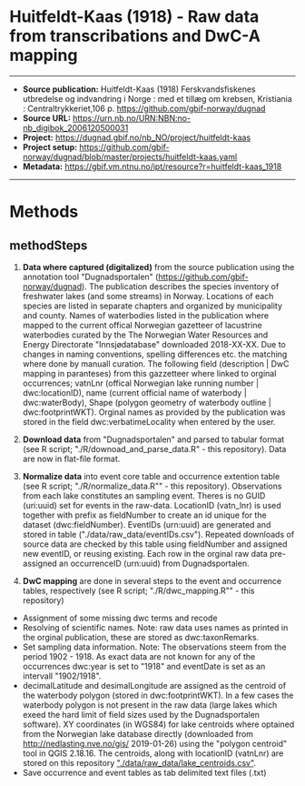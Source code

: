 # Huitfeldt-Kaas (1918) - Raw data from transcribations and DwC-A mapping

----------------------------------------------------------
* **Source publication:** Huitfeldt-Kaas (1918) Ferskvandsfiskenes utbredelse og indvandring i Norge : med et tillæg om krebsen, Kristiania : Centraltrykkeriet,106 p.   https://github.com/gbif-norway/dugnad
* **Source URL:** https://urn.nb.no/URN:NBN:no-nb_digibok_2006120500031 
* **Project:** https://dugnad.gbif.no/nb_NO/project/huitfeldt-kaas
* **Project setup:** https://github.com/gbif-norway/dugnad/blob/master/projects/huitfeldt-kaas.yaml
* **Metadata:** https://gbif.vm.ntnu.no/ipt/resource?r=huitfeldt-kaas_1918  
-----------------------------------------------------------

# Methods
## methodSteps

1. **Data where captured (digitalized)** from the source publication using the annotation tool "Dugnadsportalen" (https://github.com/gbif-norway/dugnad). The publication describes the species inventory of freshwater lakes (and some streams) in Norway. Locations of each species are listed in separate chapters and organized by municipality and county. Names of waterbodies listed in the publication where mapped to the current offical Norwegian gazetteer of lacustrine waterbodies curated by the The Norwegian Water Resources and Energy Directorate "Innsjødatabase" downloaded 2018-XX-XX. Due to changes in naming conventions, spelling differences etc. the matching where done by manuall curation. The following field (description | DwC mapping in paranteses) from this gazzetteer where linked to orginal occurrences; vatnLnr (offical Norwegian lake running number | dwc:locationID), name (current official name of waterbody | dwc:waterBody), Shape (polygon geometry of waterbody outline | dwc:footprintWKT). Orginal names as provided by the publication was stored in the field dwc:verbatimeLocality when entered by the user. 

2. **Download data** from "Dugnadsportalen" and parsed to tabular format (see R script; "./R/downoad_and_parse_data.R" - this repository). Data are now in flat-file format.

3. **Normalize data** into event core table and occurrence extention table  (see R script; "./R/normalize_data.R"" - this repository). Observations from each lake constitutes an sampling event. Theres is no GUID (uri:uuid) set for events in the raw-data. LocationID (vatn_lnr) is used together with prefix as fieldNumber to create an id unique for the dataset (dwc:fieldNumber). EventIDs (urn:uuid) are generated and stored in table ("./data/raw_data/eventIDs.csv"). Repeated downloads of source data are checked by this table using fieldNumber and assigned new eventID, or reusing existing. Each row in the orginal raw data pre-assigned an occurrenceID (urn:uuid) from Dugnadsportalen.

4. **DwC mapping** are done in several steps to the event and occurrence tables, respectively (see R script; "./R/dwc_mapping.R"" - this repository)

* Assignment of some missing dwc terms and recode 
* Resolving of scientific names. Note: raw data uses names as printed in the orginal publication, these are stored as dwc:taxonRemarks.
*  Set sampling data information. Note: The observations steem from the period 1902 - 1918. As exact data are not known for any of the occurrences dwc:year is set to "1918" and eventDate is set as an intervall "1902/1918".
* decimalLatitude and desimalLongitude are assigned as the centroid of the waterbody polygon (stored in dwc:footprintWKT). In a few cases the waterbody polygon is not present in the raw data (large lakes which exeed the hard limit of field sizes used by the Dugnadsportalen software). XY coordinates (in WGS84) for lake centroids where optained from the Norwegian lake database directly (downloaded from http://nedlasting.nve.no/gis/ 2019-01-26) using the "polygon centroid" tool in QGIS 2.18.16. The centroids, along with locationID (vatnLnr) are stored on this repository ["./data/raw_data/lake_centroids.csv"](https://github.com/gbif-norway/data_huitfeldt-kaas_1918/blob/master/data/raw_data/lakes_NO_centroids.csv).
* Save occurrence and event tables as tab delimited text files (.txt)



